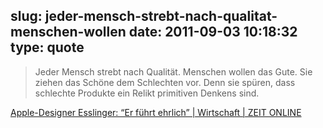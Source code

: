 slug: jeder-mensch-strebt-nach-qualitat-menschen-wollen
date: 2011-09-03 10:18:32
type: quote
---

> Jeder Mensch strebt nach Qualität. Menschen wollen das Gute. Sie ziehen das Schöne dem Schlechten vor. Denn sie spüren, dass schlechte Produkte ein Relikt primitiven Denkens sind.

[Apple-Designer Esslinger: “Er führt ehrlich” | Wirtschaft | ZEIT ONLINE](http://www.zeit.de/2011/36/Apple-Interview-Esslinger)
